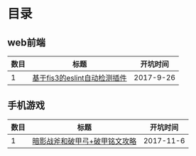 # 目录
## web前端
| 数目 | 标题 | 开坑时间 |
| --- | --- | --- |
| 1 | [基于fis3的eslint自动检测插件](https://github.com/mewtwo-chi/blog/issues/1) | 2017-9-26 |

## 手机游戏
| 数目 | 标题 | 开坑时间 |
| --- | --- | --- |
| 1 | [暗影战斧和破甲弓+破甲铭文攻略](https://github.com/mewtwo-chi/blog/issues/3) | 2017-11-6 |

